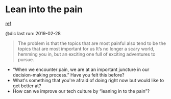 # Lean into the pain
[ref](http://www.aaronsw.com/weblog/dalio)

@dlc last run: 2019-02-28

> The problem is that the topics that are most painful also tend to be the topics that are most important for us
> It’s no longer a scary world, hemming you in, but an exciting one full of exciting adventures to pursue.

- “When we encounter pain, we are at an important juncture in our decision-making process.” Have you felt this before?
- What's something that you're afraid of doing right now but would like to get better at?
- How can we improve our tech culture by “leaning in to the pain”?

